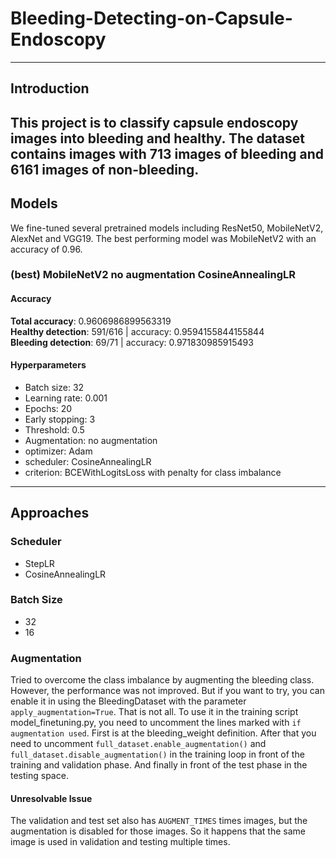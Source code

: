 # Bleeding-Detecting-on-Capsule-Endoscopy
---
## Introduction
This project is to classify capsule endoscopy images into bleeding and healthy. The dataset contains  images with 713 images of bleeding 
and 6161 images of non-bleeding.
---
## Models
We fine-tuned several pretrained models including ResNet50, MobileNetV2, AlexNet and VGG19. The best performing model 
was MobileNetV2 with an accuracy of 0.96.

### (best) MobileNetV2 no augmentation CosineAnnealingLR
#### Accuracy
**Total accuracy**: 0.9606986899563319 \
**Healthy detection**: 591/616 | accuracy: 0.9594155844155844 \
**Bleeding detection**: 69/71 | accuracy: 0.971830985915493
#### Hyperparameters
- Batch size: 32
- Learning rate: 0.001
- Epochs: 20
- Early stopping: 3
- Threshold: 0.5
- Augmentation: no augmentation
- optimizer: Adam
- scheduler: CosineAnnealingLR
- criterion: BCEWithLogitsLoss with penalty for class imbalance
---
## Approaches
### Scheduler
- StepLR
- CosineAnnealingLR
### Batch Size
- 32
- 16
### Augmentation
Tried to overcome the class imbalance by augmenting the bleeding class. However, the performance was not improved.
But if you want to try, you can enable it in using the BleedingDataset with the parameter `apply_augmentation=True`.
That is not all. To use it in the training script model_finetuning.py, you need to uncomment the lines marked with 
`if augmentation used`. First is at the bleeding_weight definition. After that 
you need to uncomment `full_dataset.enable_augmentation()` and `full_dataset.disable_augmentation()` in the training loop
in front of the training and  validation phase. And finally in front of the test phase in the testing space.

#### Unresolvable Issue
The validation and test set also has `AUGMENT_TIMES` times images, but the augmentation is disabled for those images.
So it happens that the same image is used in validation and testing multiple times.
